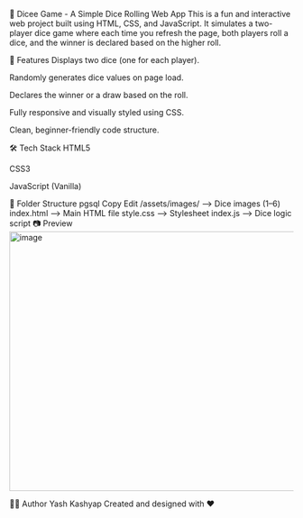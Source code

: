 🎲 Dicee Game - A Simple Dice Rolling Web App
This is a fun and interactive web project built using HTML, CSS, and JavaScript. It simulates a two-player dice game where each time you refresh the page, both players roll a dice, and the winner is declared based on the higher roll.

🚀 Features
Displays two dice (one for each player).

Randomly generates dice values on page load.

Declares the winner or a draw based on the roll.

Fully responsive and visually styled using CSS.

Clean, beginner-friendly code structure.

🛠️ Tech Stack
HTML5

CSS3

JavaScript (Vanilla)

📂 Folder Structure
pgsql
Copy
Edit
/assets/images/       --> Dice images (1–6)
index.html            --> Main HTML file
style.css             --> Stylesheet
index.js              --> Dice logic script
📷 Preview
<img width="946" height="461" alt="image" src="https://github.com/user-attachments/assets/43f3ef05-ac78-414e-aa89-de21374c8d37" />

👨‍💻 Author
Yash Kashyap
Created and designed with ❤️
